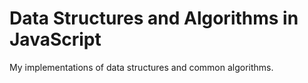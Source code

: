 # Data Structures and Algorithms in JavaScript

My implementations of data structures and common algorithms.
